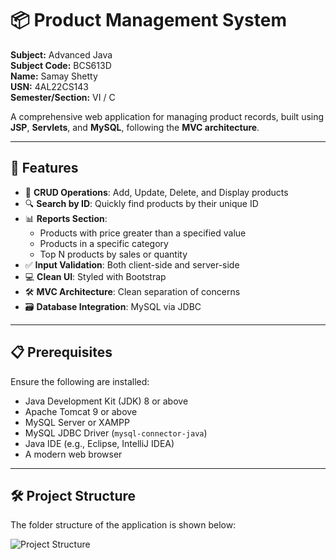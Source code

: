 # 📦 Product Management System

**Subject:** Advanced Java  
**Subject Code:** BCS613D  
**Name:** Samay Shetty  
**USN:** 4AL22CS143  
**Semester/Section:** VI / C  

A comprehensive web application for managing product records, built using **JSP**, **Servlets**, and **MySQL**, following the **MVC architecture**.

---

## 🚀 Features

- 🔁 **CRUD Operations**: Add, Update, Delete, and Display products  
- 🔍 **Search by ID**: Quickly find products by their unique ID  
- 📊 **Reports Section**:
  - Products with price greater than a specified value  
  - Products in a specific category  
  - Top N products by sales or quantity  
- ✅ **Input Validation**: Both client-side and server-side  
- 💻 **Clean UI**: Styled with Bootstrap  
- 🛠️ **MVC Architecture**: Clean separation of concerns  
- 🗃️ **Database Integration**: MySQL via JDBC  

---

## 📋 Prerequisites

Ensure the following are installed:

- Java Development Kit (JDK) 8 or above  
- Apache Tomcat 9 or above  
- MySQL Server or XAMPP  
- MySQL JDBC Driver (`mysql-connector-java`)  
- Java IDE (e.g., Eclipse, IntelliJ IDEA)  
- A modern web browser  

---

## 🛠️ Project Structure

The folder structure of the application is shown below:

![Project Structure](screenshots/projectstructure.png)


